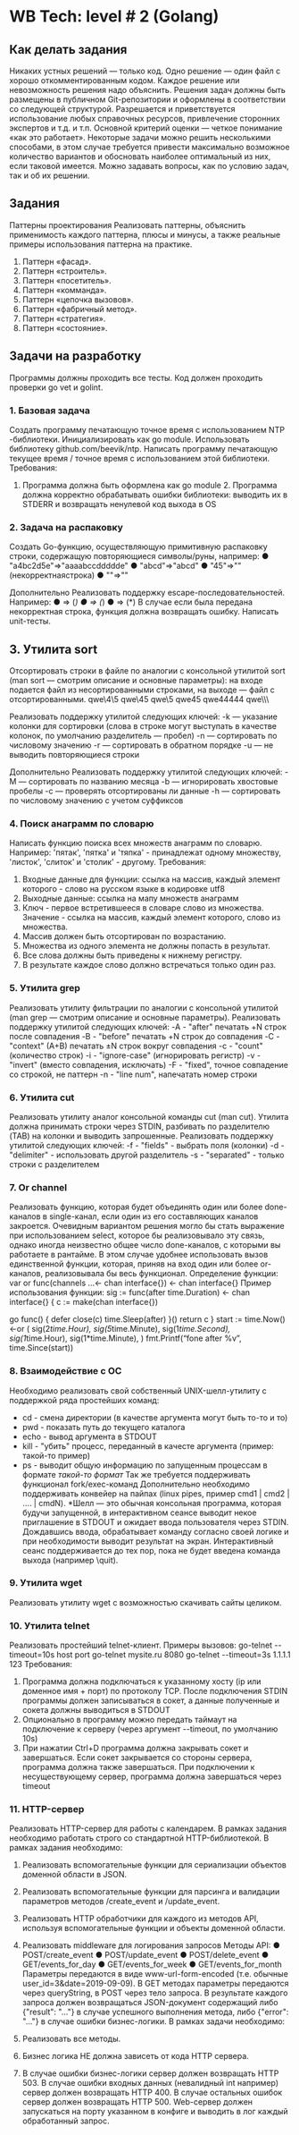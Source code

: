 # WB Tech: level # 2 (Golang)

## Как делать задания
Никаких устных решений — только код. Одно решение — один файл с хорошо откомментированным кодом. Каждое решение или невозможность решения надо объяснить.
Решения задач должны быть размещены в публичном Git-репозитории и оформлены в соответствии со следующей структурой.
Разрешается и приветствуется использование любых справочных ресурсов, привлечение сторонних экспертов и т.д. и т.п.
Основной критерий оценки — четкое понимание «как это работает». Некоторые задачи можно решить несколькими способами, в этом случае требуется привести максимально возможное количество вариантов и обосновать наиболее оптимальный из них, если таковой имеется.
Можно задавать вопросы, как по условию задач, так и об их решении.

## Задания
Паттерны проектирования
Реализовать паттерны, объяснить применимость каждого паттерна, плюсы и минусы, а также реальные примеры использования паттерна на практике.
1. Паттерн «фасад».
2. Паттерн «строитель».
3. Паттерн «посетитель».
4. Паттерн «комманда».
5. Паттерн «цепочка вызовов».
6. Паттерн «фабричный метод».
7. Паттерн «стратегия».
8. Паттерн «состояние».

## Задачи на разработку
Программы должны проходить все тесты. Код должен проходить проверки go vet и golint.
         
### 1. Базовая задача
Создать программу печатающую точное время с использованием NTP -библиотеки. Инициализировать как go module. Использовать библиотеку github.com/beevik/ntp. Написать программу печатающую текущее время / точное время с использованием этой библиотеки.
Требования:
1. Программа должна быть оформлена как go module 2. Программа должна корректно обрабатывать ошибки
библиотеки: выводить их в STDERR и возвращать ненулевой код выхода в OS

### 2. Задача на распаковку
Создать Go-функцию, осуществляющую примитивную распаковку строки, содержащую повторяющиеся символы/руны, например:
● "a4bc2d5e"=>"aaaabccddddde"
● "abcd"=>"abcd"
● "45"=>""(некорректнаястрока) 
● ""=>""

Дополнительно
Реализовать поддержку escape-последовательностей. Например:
● => (*)
● => (*) ● => (*)
В случае если была передана некорректная строка, функция должна возвращать ошибку. Написать unit-тесты.

## 3. Утилита sort
Отсортировать строки в файле по аналогии с консольной утилитой sort (man sort — смотрим описание и основные параметры): на входе подается файл из несортированными строками, на выходе — файл с отсортированными.
qwe\4\5
qwe\45
qwe\\5
qwe45
qwe44444
qwe\\\\\

Реализовать поддержку утилитой следующих ключей:
-k — указание колонки для сортировки (слова в строке могут выступать в качестве колонок, по умолчанию разделитель — пробел)
-n — сортировать по числовому значению
-r — сортировать в обратном порядке -u — не выводить повторяющиеся строки

Дополнительно
Реализовать поддержку утилитой следующих ключей:
-M — сортировать по названию месяца
-b — игнорировать хвостовые пробелы
-c — проверять отсортированы ли данные
-h — сортировать по числовому значению с учетом суффиксов

### 4. Поиск анаграмм по словарю
Написать функцию поиска всех множеств анаграмм по словарю.
Например:
'пятак', 'пятка' и 'тяпка' - принадлежат одному множеству, 'листок', 'слиток' и 'столик' - другому.
Требования:
1. Входные данные для функции: ссылка на массив, каждый
элемент которого - слово на русском языке в кодировке
utf8
2. Выходные данные: ссылка на мапу множеств анаграмм
3. Ключ - первое встретившееся в словаре слово из
множества. Значение - ссылка на массив, каждый элемент
которого,
слово из множества.
4. Массив должен быть отсортирован по возрастанию.
5. Множества из одного элемента не должны попасть в
результат.
6. Все слова должны быть приведены к нижнему регистру.
7. В результате каждое слово должно встречаться только один
раз.

### 5. Утилита grep
Реализовать утилиту фильтрации по аналогии с консольной утилитой (man grep — смотрим описание и основные параметры).
Реализовать поддержку утилитой следующих ключей:
-A - "after" печатать +N строк после совпадения
-B - "before" печатать +N строк до совпадения
-C - "context" (A+B) печатать ±N строк вокруг совпадения -c - "count" (количество строк)
-i - "ignore-case" (игнорировать регистр)
-v - "invert" (вместо совпадения, исключать)
-F - "fixed", точное совпадение со строкой, не паттерн -n - "line num", напечатать номер строки
### 6. Утилита cut
Реализовать утилиту аналог консольной команды cut (man cut). Утилита должна принимать строки через STDIN, разбивать по разделителю (TAB) на колонки и выводить запрошенные.
Реализовать поддержку утилитой следующих ключей: -f - "fields" - выбрать поля (колонки)
-d - "delimiter" - использовать другой разделитель -s - "separated" - только строки с разделителем

### 7. Or channel
Реализовать функцию, которая будет объединять один или более
done-каналов в single-канал, если один из его составляющих каналов закроется.
Очевидным вариантом решения могло бы стать выражение при использованием select, которое бы реализовывало эту связь, однако иногда неизвестно общее число done-каналов, с которыми вы работаете в рантайме. В этом случае удобнее использовать вызов единственной функции, которая, приняв на вход один или более or-каналов, реализовывала бы весь функционал.
Определение функции:
var or func(channels ...<- chan interface{}) <- chan interface{}
Пример использования функции:
sig := func(after time.Duration) <- chan interface{} {
c := make(chan interface{})

 go func() {
defer close(c)
time.Sleep(after) }()
return c }
start := time.Now() <-or (
sig(2*time.Hour), sig(5*time.Minute), sig(1*time.Second), sig(1*time.Hour), sig(1*time.Minute),
)
fmt.Printf(“fone after %v”, time.Since(start))

### 8. Взаимодействие с ОС
Необходимо реализовать свой собственный UNIX-шелл-утилиту с поддержкой ряда простейших команд:
- cd <args> - смена директории (в качестве аргумента могут быть то-то и то)
- pwd - показать путь до текущего каталога
- echo <args> - вывод аргумента в STDOUT
- kill <args> - "убить" процесс, переданный в качесте аргумента (пример: такой-то пример)
- ps - выводит общую информацию по запущенным процессам в формате *такой-то формат*
Так же требуется поддерживать функционал fork/exec-команд
Дополнительно необходимо поддерживать конвейер на пайпах (linux pipes, пример cmd1 | cmd2 | .... | cmdN).
*Шелл — это обычная консольная программа, которая будучи запущенной, в интерактивном сеансе выводит некое приглашение в STDOUT и ожидает ввода пользователя через STDIN. Дождавшись ввода, обрабатывает команду согласно своей логике
и при необходимости выводит результат на экран. Интерактивный сеанс поддерживается до тех пор, пока не будет введена команда выхода (например \quit).
  
### 9. Утилита wget
Реализовать утилиту wget с возможностью скачивать сайты целиком.

### 10. Утилита telnet
Реализовать простейший telnet-клиент.
Примеры вызовов:
go-telnet --timeout=10s host port go-telnet mysite.ru 8080 go-telnet --timeout=3s 1.1.1.1 123
Требования:
1. Программа должна подключаться к указанному хосту (ip или доменное имя + порт) по протоколу TCP. После подключения STDIN программы должен записываться в сокет, а данные полученные и сокета должны выводиться в STDOUT
2. Опционально в программу можно передать таймаут на подключение к серверу (через аргумент --timeout, по умолчанию 10s)
3. При нажатии Ctrl+D программа должна закрывать сокет и завершаться. Если сокет закрывается со стороны сервера, программа должна также завершаться. При подключении к несуществующему сервер, программа должна завершаться через timeout

### 11. HTTP-сервер
Реализовать HTTP-сервер для работы с календарем. В рамках задания необходимо работать строго со стандартной HTTP-библиотекой.
В рамках задания необходимо:
1. Реализовать вспомогательные функции для сериализации объектов доменной области в JSON.

2. Реализовать вспомогательные функции для парсинга и валидации параметров методов /create_event и /update_event.
3. Реализовать HTTP обработчики для каждого из методов API, используя вспомогательные функции и объекты доменной области.
4. Реализовать middleware для логирования запросов
Методы API:
● POST/create_event
● POST/update_event
● POST/delete_event
● GET/events_for_day
● GET/events_for_week ● GET/events_for_month
Параметры передаются в виде www-url-form-encoded (т.е. обычные user_id=3&date=2019-09-09). В GET методах параметры передаются через queryString, в POST через тело запроса.
В результате каждого запроса должен возвращаться JSON-документ содержащий либо {"result": "..."} в случае успешного выполнения метода, либо {"error": "..."} в случае ошибки бизнес-логики.
В рамках задачи необходимо:
1. Реализовать все методы.
2. Бизнес логика НЕ должна зависеть от кода HTTP сервера.
3. В случае ошибки бизнес-логики сервер должен возвращать
HTTP 503. В случае ошибки входных данных (невалидный int например) сервер должен возвращать HTTP 400. В случае остальных ошибок сервер должен возвращать HTTP 500. Web-сервер должен запускаться на порту указанном в конфиге и выводить в лог каждый обработанный запрос.
